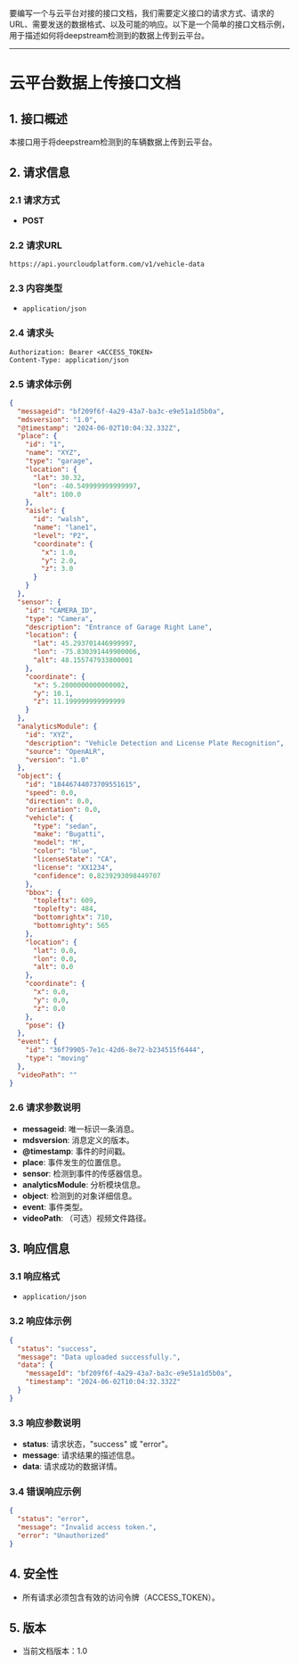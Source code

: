 要编写一个与云平台对接的接口文档，我们需要定义接口的请求方式、请求的URL、需要发送的数据格式、以及可能的响应。以下是一个简单的接口文档示例，用于描述如何将deepstream检测到的数据上传到云平台。

---

# 云平台数据上传接口文档

## 1. 接口概述
本接口用于将deepstream检测到的车辆数据上传到云平台。

## 2. 请求信息

### 2.1 请求方式
- **POST**

### 2.2 请求URL
```
https://api.yourcloudplatform.com/v1/vehicle-data
```

### 2.3 内容类型
- `application/json`

### 2.4 请求头
```
Authorization: Bearer <ACCESS_TOKEN>
Content-Type: application/json
```

### 2.5 请求体示例
```json
{
  "messageid": "bf209f6f-4a29-43a7-ba3c-e9e51a1d5b0a",
  "mdsversion": "1.0",
  "@timestamp": "2024-06-02T10:04:32.332Z",
  "place": {
    "id": "1",
    "name": "XYZ",
    "type": "garage",
    "location": {
      "lat": 30.32,
      "lon": -40.549999999999997,
      "alt": 100.0
    },
    "aisle": {
      "id": "walsh",
      "name": "lane1",
      "level": "P2",
      "coordinate": {
        "x": 1.0,
        "y": 2.0,
        "z": 3.0
      }
    }
  },
  "sensor": {
    "id": "CAMERA_ID",
    "type": "Camera",
    "description": "Entrance of Garage Right Lane",
    "location": {
      "lat": 45.293701446999997,
      "lon": -75.830391449900006,
      "alt": 48.155747933800001
    },
    "coordinate": {
      "x": 5.2000000000000002,
      "y": 10.1,
      "z": 11.199999999999999
    }
  },
  "analyticsModule": {
    "id": "XYZ",
    "description": "Vehicle Detection and License Plate Recognition",
    "source": "OpenALR",
    "version": "1.0"
  },
  "object": {
    "id": "18446744073709551615",
    "speed": 0.0,
    "direction": 0.0,
    "orientation": 0.0,
    "vehicle": {
      "type": "sedan",
      "make": "Bugatti",
      "model": "M",
      "color": "blue",
      "licenseState": "CA",
      "license": "XX1234",
      "confidence": 0.8239293098449707
    },
    "bbox": {
      "topleftx": 609,
      "toplefty": 484,
      "bottomrightx": 710,
      "bottomrighty": 565
    },
    "location": {
      "lat": 0.0,
      "lon": 0.0,
      "alt": 0.0
    },
    "coordinate": {
      "x": 0.0,
      "y": 0.0,
      "z": 0.0
    },
    "pose": {}
  },
  "event": {
    "id": "36f79905-7e1c-42d6-8e72-b234515f6444",
    "type": "moving"
  },
  "videoPath": ""
}
```

### 2.6 请求参数说明
- **messageid**: 唯一标识一条消息。
- **mdsversion**: 消息定义的版本。
- **@timestamp**: 事件的时间戳。
- **place**: 事件发生的位置信息。
- **sensor**: 检测到事件的传感器信息。
- **analyticsModule**: 分析模块信息。
- **object**: 检测到的对象详细信息。
- **event**: 事件类型。
- **videoPath**: （可选）视频文件路径。

## 3. 响应信息

### 3.1 响应格式
- `application/json`

### 3.2 响应体示例
```json
{
  "status": "success",
  "message": "Data uploaded successfully.",
  "data": {
    "messageId": "bf209f6f-4a29-43a7-ba3c-e9e51a1d5b0a",
    "timestamp": "2024-06-02T10:04:32.332Z"
  }
}
```

### 3.3 响应参数说明
- **status**: 请求状态，"success" 或 "error"。
- **message**: 请求结果的描述信息。
- **data**: 请求成功的数据详情。

### 3.4 错误响应示例
```json
{
  "status": "error",
  "message": "Invalid access token.",
  "error": "Unauthorized"
}
```

## 4. 安全性
- 所有请求必须包含有效的访问令牌（ACCESS_TOKEN）。

## 5. 版本
- 当前文档版本：1.0


